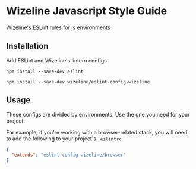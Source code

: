 # Wizeline Javascript Style Guide
Wizeline's ESLint rules for js environments

## Installation
Add ESLint and Wizeline's lintern configs

```npm install --save-dev eslint```

``` npm install --save-dev wizeline/eslint-config-wizeline ```

## Usage
These configs are divided by environments. Use the one you need for your project.

For example, if you're working with a browser-related stack, you will need to add the following to your project's `.eslintrc`

```json
{
  "extends": "eslint-config-wizeline/browser"
}
```
